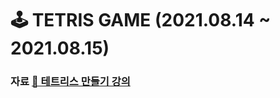 # 🕹 TETRIS GAME (2021.08.14 ~ 2021.08.15)

### 자료 [📑 테트리스 만들기 강의](https://www.youtube.com/watch?v=1lNy2mhvLFk)
